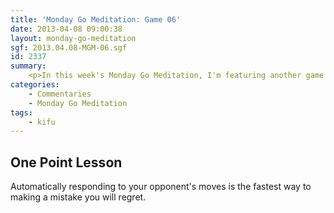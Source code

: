 ```yaml
---
title: 'Monday Go Meditation: Game 06'
date: 2013-04-08 09:00:38
layout: monday-go-meditation
sgf: 2013.04.08-MGM-06.sgf
id: 2337
summary:
	<p>In this week's Monday Go Meditation, I'm featuring another game where I use the Chinese fuseki. Hope you enjoy!</p>
categories:
	- Commentaries
	- Monday Go Meditation
tags:
	- kifu
---
```


## One Point Lesson

Automatically responding to your opponent's moves is the fastest way to making a mistake you will regret.